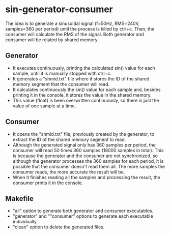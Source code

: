 # sin-generator-consumer

The idea is to generate a sinusoidal signal (f=50Hz, RMS=240V, samples=360 per period) until the process is killed by ctrl+c. Then, the consumer will calculate the RMS of the signal. Both generator and consumer will be related by shared memory.

## Generator
 - It executes continuously, printing the calculated sin() value for each sample, until it is manually stopped with ctrl+c.
 - It generates a "shmid.txt" file where it stores the ID of the shared memory segment that the consumer will read.
 - It calculates continuously the sin() value for each sample and, besides printing it in the console, it stores the value in the shared memory.
 - This value (float) is been overwritten continuously, so there is just the value of one sample at a time.

## Consumer
 - It opens the "shmid.txt" file, previously created by the generator, to extract the ID of the shared memory segment to read.
 - Although the generated signal only has 360 samples per period, the consumer will read 50 times 360 samples (18000 samples in total). This is because the generator and the consumer are not synchronized, so although the generator processes the 360 samples for each period, it is possible that the consumer doesn't read them all. The more samples the consumer reads, the more accurate the result will be.
 - When it finishes reading all the samples and processing the result, the consumer prints it in the console.

## Makefile
 - "all" option to generate both generator and consumer executables.
 - "generator" and ""consumer" options to generate each executable individually.
 - "clean" option to delete the generated files.
